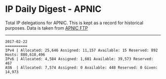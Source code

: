 # IP Daily Digest - APNIC

Total IP delegations for APNIC. This is kept as a record for historical purposes. Data is taken from [APNIC FTP](https://ftp.apnic.net/)

---

```
2017-02-22
==========
IPv4 | Allocated: 25,646 Assigned: 11,157 Available: 15 Reserved: 892 Hosts: 880,618,496
IPv6 | Allocated: 4,584 Assigned: 1,601 Available: 39,573 Reserved: 467
ASN  | Allocated: 7,574 Assigned: 0 Available: 448 Reserved: 0 Given: 14,973
```
